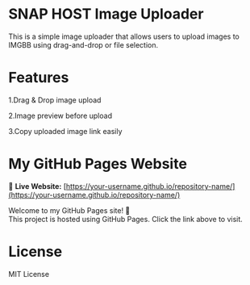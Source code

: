 # SNAP HOST Image Uploader

This is a simple image uploader that allows users to upload images to IMGBB using drag-and-drop or file selection.

# Features

1.Drag & Drop image upload

2.Image preview before upload

3.Copy uploaded image link easily

# My GitHub Pages Website  

🚀 **Live Website:** [https://your-username.github.io/repository-name/](https://your-username.github.io/repository-name/)  

Welcome to my GitHub Pages site! 🎉  
This project is hosted using GitHub Pages. Click the link above to visit.

# License

MIT License
